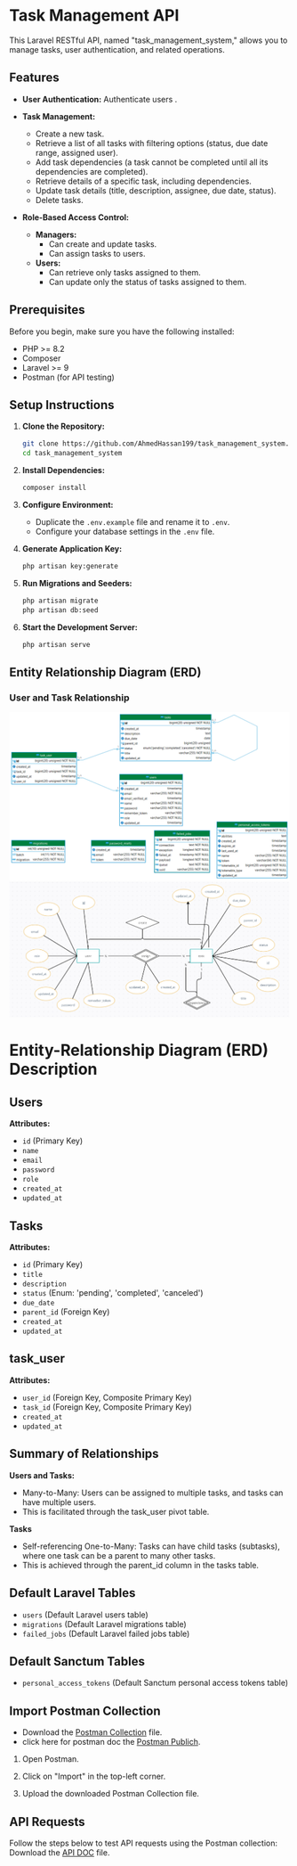 # Task Management API

This Laravel RESTful API, named "task_management_system," allows you to manage tasks, user authentication, and related operations.

## Features

- **User Authentication:** Authenticate users .
- **Task Management:**
  - Create a new task.
  - Retrieve a list of all tasks with filtering options (status, due date range, assigned user).
  - Add task dependencies (a task cannot be completed until all its dependencies are completed).
  - Retrieve details of a specific task, including dependencies.
  - Update task details (title, description, assignee, due date, status).
  - Delete tasks.

- **Role-Based Access Control:**
  - **Managers:**
    - Can create and update tasks.
    - Can assign tasks to users.
  - **Users:**
    - Can retrieve only tasks assigned to them.
    - Can update only the status of tasks assigned to them.

## Prerequisites

Before you begin, make sure you have the following installed:
- PHP >= 8.2
- Composer
- Laravel >= 9
- Postman (for API testing)

## Setup Instructions

1. **Clone the Repository:**

    ```bash
    git clone https://github.com/AhmedHassan199/task_management_system.git
    cd task_management_system
    ```

2. **Install Dependencies:**

    ```bash
    composer install
    ```

3. **Configure Environment:**

    - Duplicate the `.env.example` file and rename it to `.env`.
    - Configure your database settings in the `.env` file.

4. **Generate Application Key:**

    ```bash
    php artisan key:generate
    ```

5. **Run Migrations and Seeders:**

    ```bash
    php artisan migrate
    php artisan db:seed
    ```

6. **Start the Development Server:**

    ```bash
    php artisan serve
    ```
## Entity Relationship Diagram (ERD)

### User and Task Relationship

![User, Task and Dependencies Relationship](Documets/task_mangaement_system.png)
![User, Task and Dependencies Relationship](Documets/erd.PNG)

# Entity-Relationship Diagram (ERD) Description

## Users
**Attributes:**
- `id` (Primary Key)
- `name`
- `email`
- `password`
- `role`
- `created_at`
- `updated_at`

## Tasks
**Attributes:**
- `id` (Primary Key)
- `title`
- `description`
- `status` (Enum: 'pending', 'completed', 'canceled')
- `due_date`
- `parent_id` (Foreign Key) 
- `created_at`
- `updated_at`

## task_user
**Attributes:**
- `user_id` (Foreign Key, Composite Primary Key)
- `task_id` (Foreign Key, Composite Primary Key)
- `created_at`
- `updated_at`

## Summary of Relationships

**Users and Tasks:**
- Many-to-Many: Users can be assigned to multiple tasks, and tasks can have multiple users.
- This is facilitated through the task_user pivot table.

**Tasks**
 - Self-referencing One-to-Many: Tasks can have child tasks (subtasks), where one task can be a parent to many other tasks.
 - This is achieved through the parent_id column in the tasks table.

## Default Laravel Tables
- `users` (Default Laravel users table)
- `migrations` (Default Laravel migrations table)
- `failed_jobs` (Default Laravel failed jobs table)

## Default Sanctum Tables
- `personal_access_tokens` (Default Sanctum personal access tokens table)

## Import Postman Collection

- Download the [Postman Collection](<Documets/Version 1.0.postman_collection.json>) file.
- click here for postman doc the [Postman Publich](https://documenter.getpostman.com/view/33037615/2sA3XPENr3).

1. Open Postman.

2. Click on "Import" in the top-left corner.

3. Upload the downloaded Postman Collection file.

## API Requests
Follow the steps below to test API requests using the Postman collection:
Download the [API DOC](<Documets/Task Management API Documentation.pdf>) file.



